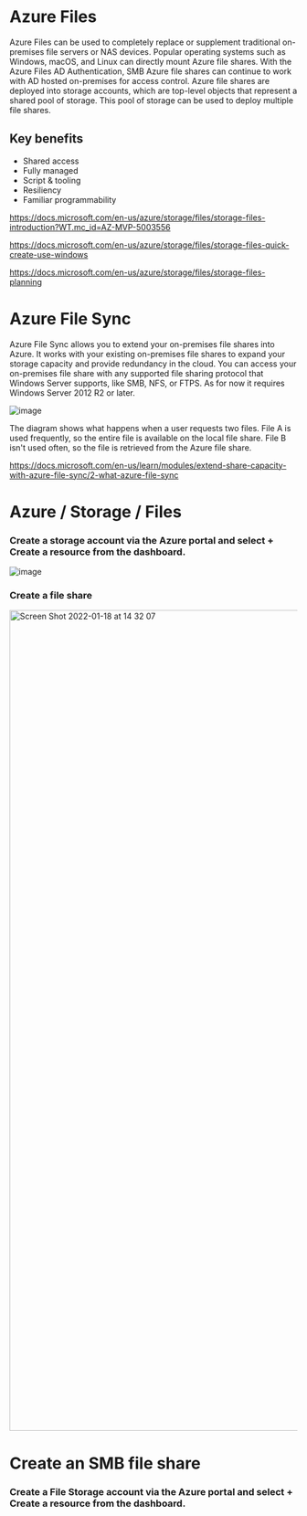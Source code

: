 # Azure Files

Azure Files can be used to completely replace or supplement traditional on-premises file servers or NAS devices.
Popular operating systems such as Windows, macOS, and Linux can directly mount Azure file shares.
With the Azure Files AD Authentication, SMB Azure file shares can continue to work with AD hosted on-premises for access control.
Azure file shares are deployed into storage accounts, which are top-level objects that represent a shared pool of storage. This pool of storage can be used to deploy multiple file shares.

## Key benefits

- Shared access
- Fully managed
- Script & tooling
- Resiliency
- Familiar programmability

https://docs.microsoft.com/en-us/azure/storage/files/storage-files-introduction?WT.mc_id=AZ-MVP-5003556

https://docs.microsoft.com/en-us/azure/storage/files/storage-files-quick-create-use-windows

https://docs.microsoft.com/en-us/azure/storage/files/storage-files-planning

# Azure File Sync

Azure File Sync allows you to extend your on-premises file shares into Azure. It works with your existing on-premises file shares to expand your storage capacity and provide redundancy in the cloud.
You can access your on-premises file share with any supported file sharing protocol that Windows Server supports, like SMB, NFS, or FTPS.
As for now it requires Windows Server 2012 R2 or later.

![image](https://user-images.githubusercontent.com/89514322/150013444-45aa25d6-cbc2-4df4-8469-6863f7b8cc73.png)

The diagram shows what happens when a user requests two files. File A is used frequently, so the entire file is available on the local file share. File B isn't used often, so the file is retrieved from the Azure file share.

https://docs.microsoft.com/en-us/learn/modules/extend-share-capacity-with-azure-file-sync/2-what-azure-file-sync

# Azure / Storage / Files

### Create a storage account via the Azure portal and select + Create a resource from the dashboard.

![image](https://user-images.githubusercontent.com/89514322/149903505-56207d38-54d7-488f-976d-46549d94def7.png)

### Create a file share

<img width="1437" alt="Screen Shot 2022-01-18 at 14 32 07" src="https://user-images.githubusercontent.com/89514322/149946873-8ea7ce21-61cb-4fa1-b59a-ebcad5b103da.png">

# Create an SMB file share 

### Create a File Storage account via the Azure portal and select + Create a resource from the dashboard.

